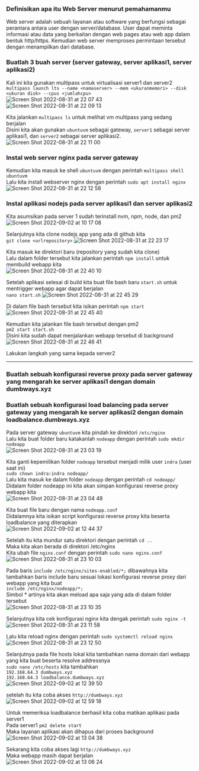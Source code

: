 ### Definisikan apa itu Web Server menurut pemahamanmu
Web server adalah sebuah layanan atau software yang berfungsi sebagai perantara antara user dengan server/database. User dapat meminta informasi atau data yang berkaitan dengan web pages atau web app dalam bentuk http/https. Kemudian web server memproses permintaan tersebut dengan menampilkan dari database.  

### Buatlah 3 buah server (server gateway, server aplikasi1, server aplikasi2)
Kali ini kita gunakan multipass untuk virtualisasi server1 dan server2  
`multipass launch lts --name <namaserver> --mem <ukuranmemori> --disk <ukuran disk> --cpus <jumlahcpu>`  
![Screen Shot 2022-08-31 at 22 07 43](https://user-images.githubusercontent.com/110447286/188051105-333c77d4-0872-4059-b75c-4be42d071d0d.png)  
![Screen Shot 2022-08-31 at 22 09 13](https://user-images.githubusercontent.com/110447286/188051121-8d8937ae-273b-44fa-a520-ffea77acc1b4.png)  

Kita jalankan `multipass ls` untuk melihat vm multipass yang sedang berjalan  
Disini kita akan gunakan `ubuntuvm` sebagai gateway, `server1` sebagai server aplikasi1, dan `server2` sebagai server aplikasi2.  
![Screen Shot 2022-08-31 at 22 11 00](https://user-images.githubusercontent.com/110447286/188051237-41d95127-f4cb-4f22-97b0-5d53043107c9.png)  

### Instal web server nginx pada server gateway
Kemudian kita masuk ke shell `ubuntuvm` dengan perintah `multipass shell ubuntuvm`  
Lalu kita install webserver nginx dengan perintah `sudo apt install nginx`  
![Screen Shot 2022-08-31 at 22 12 58](https://user-images.githubusercontent.com/110447286/188051605-6e6cf41f-408b-4ce0-baa5-28ef96c54ba1.png)  

### Instal aplikasi nodejs pada server aplikasi1 dan server aplikasi2
Kita asumsikan pada server 1 sudah terinstall nvm, npm, node, dan pm2  
![Screen Shot 2022-09-02 at 10 17 08](https://user-images.githubusercontent.com/110447286/188052072-2113c2e4-8db6-4538-8865-8585f1d6cad0.png)  

Selanjutnya kita clone nodejs app yang ada di github kita  
`git clone <urlrepository>`
![Screen Shot 2022-08-31 at 22 23 17](https://user-images.githubusercontent.com/110447286/188052191-6fe401af-1307-4094-91ce-3c2051a1496a.png)  

Kita masuk ke direktori baru (repository yang sudah kita clone)  
Lalu dalam folder tersebut kita jalankan perintah `npm install` untuk membuild webapp kita  
![Screen Shot 2022-08-31 at 22 40 10](https://user-images.githubusercontent.com/110447286/188052426-d571be10-a205-4494-b5dd-59c40322521b.png)

Setelah aplikasi selesai di build kita buat file bash baru `start.sh` untuk mentrigger webapp agar dapat berjalan  
`nano start.sh` 
![Screen Shot 2022-08-31 at 22 45 29](https://user-images.githubusercontent.com/110447286/188053047-128f9ad1-4e5f-4439-8a11-b4ce5027d093.png)  

Di dalam file bash tersebut kita isikan perintah `npm start`  
![Screen Shot 2022-08-31 at 22 45 40](https://user-images.githubusercontent.com/110447286/188053116-63e46749-6885-47b5-86c8-4d2f98ff8d0f.png)  

Kemudian kita jalankan file bash tersebut dengan pm2  
`pm2 start start.sh`  
Disini kita sudah dapat menjalankan webapp tersebut di background  
![Screen Shot 2022-08-31 at 22 46 41](https://user-images.githubusercontent.com/110447286/188053251-a1090b4b-6a07-4eb4-b88c-c4a7d71d342a.png)  

Lakukan langkah yang sama kepada server2  

***

### Buatlah sebuah konfigurasi reverse proxy pada server gateway yang mengarah ke server aplikasi1 dengan domain dumbways.xyz
### Buatlah sebuah konfigurasi load balancing pada server gateway yang mengarah ke server aplikasi2 dengan domain loadbalance.dumbways.xyz
Pada server gateway `ubuntuvm` kita pindah ke direktori `/etc/nginx`  
Lalu kita buat folder baru katakanlah `nodeapp` dengan perintah `sudo mkdir nodeapp`  
![Screen Shot 2022-08-31 at 23 03 19](https://user-images.githubusercontent.com/110447286/188053649-3a4319e8-5ff9-49b3-99f5-8908a1452bfe.png)  

Kita ganti kepemilikan folder `nodeapp` tersebut menjadi milik user `indra` (user saat ini)  
`sudo chown indra:indra nodeapp/`  
Lalu kita masuk ke dalam folder `nodeapp` dengan perintah `cd nodeapp/`  
Didalam folder nodeapp ini kita akan simpan konfigurasi reverse proxy webapp kita  
![Screen Shot 2022-08-31 at 23 04 48](https://user-images.githubusercontent.com/110447286/188053967-18d83706-c632-448a-bae4-a5731a13094c.png)  

Kita buat file baru dengan nama `nodeapp.conf`  
Didalamnya kita isikan script konfigurasi reverse proxy kita beserta loadbalance yang diterapkan  
![Screen Shot 2022-09-02 at 12 44 37](https://user-images.githubusercontent.com/110447286/188067420-437895a4-4b6b-4540-89e2-2751c08e91b8.png)  


Setelah itu kita mundur satu direktori dengan perintah `cd ..`  
Maka kita akan berada di direktori /etc/nginx  
Kita ubah file `nginx.conf` dengan perintah `sudo nano nginx.conf`  
![Screen Shot 2022-08-31 at 23 10 03](https://user-images.githubusercontent.com/110447286/188065216-6cd4e00c-5b44-490d-8c9d-6e7210e2cf80.png)  

Pada baris `include /etc/nginx/sites-enabled/*;` dibawahnya kita tambahkan baris include baru sesuai lokasi konfigurasi reverse proxy dari webapp yang kita buat  
`include /etc/nginx/nodeapp/*;`  
Simbol * artinya kita akan meload apa saja yang ada di dalam folder tersebut  
![Screen Shot 2022-08-31 at 23 10 35](https://user-images.githubusercontent.com/110447286/188065603-db61c2c5-a20e-46aa-80f2-8c25e6a5f88c.png)  
  
Selanjutnya kita cek konfigurasi nginx kita dengak perintah `sudo nginx -t`  
![Screen Shot 2022-08-31 at 23 11 58](https://user-images.githubusercontent.com/110447286/188065672-a0a0543a-c2c4-4a1f-872d-d47b6197ccd9.png)  

Lalu kita reload nginx dengan perintah `sudo systemctl reload nginx`  
![Screen Shot 2022-08-31 at 23 12 50](https://user-images.githubusercontent.com/110447286/188065777-d537dce4-2a50-482b-8aad-a1b1093c2c83.png)  

Selanjutnya pada file hosts lokal kita tambahkan nama domain dari webapp yang kita buat beserta resolve addressnya  
`sudo nano /etc/hosts`
kita tambahkan  
`192.168.64.3 dumbways.xyz`  
`192.168.64.3 loadbalance.dumbways.xyz`  
![Screen Shot 2022-09-02 at 12 39 50](https://user-images.githubusercontent.com/110447286/188067833-f19167e3-39ff-4874-b6d3-953eb1500bc9.png)  

setelah itu kita coba akses `http://dumbways.xyz`  
![Screen Shot 2022-09-02 at 12 59 18](https://user-images.githubusercontent.com/110447286/188069099-ef06a6c9-24c5-4546-9fd8-2891344e5bbc.png)  

Untuk memeriksa loadbalance berhasil kita coba matikan aplikasi pada server1  
Pada server1 `pm2 delete start`  
Maka layanan aplikasi akan dihapus dari proses background  
![Screen Shot 2022-09-02 at 13 04 38](https://user-images.githubusercontent.com/110447286/188069615-084d60b7-9709-4961-8509-c31dec91d9da.png)  

Sekarang kita coba akses lagi `http://dumbways.xyz`  
Maka webapp masih dapat berjalan  
![Screen Shot 2022-09-02 at 13 06 24](https://user-images.githubusercontent.com/110447286/188070005-1ec126fa-8ab4-4aec-82b8-7c527821afd2.png)  

